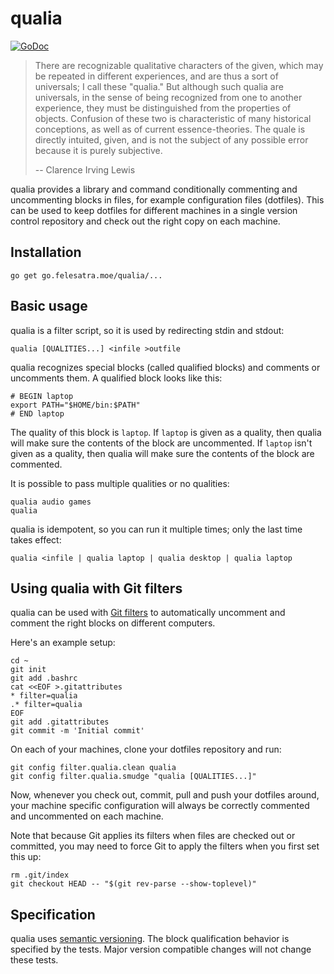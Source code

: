 # qualia

[![GoDoc](https://godoc.org/go.felesatra.moe/qualia?status.svg)](https://godoc.org/go.felesatra.moe/qualia)

> There are recognizable qualitative characters of the given, which may be
> repeated in different experiences, and are thus a sort of universals; I call
> these "qualia." But although such qualia are universals, in the sense of
> being recognized from one to another experience, they must be distinguished
> from the properties of objects. Confusion of these two is characteristic of
> many historical conceptions, as well as of current essence-theories. The
> quale is directly intuited, given, and is not the subject of any possible
> error because it is purely subjective.
>
> -- Clarence Irving Lewis

qualia provides a library and command conditionally commenting and
uncommenting blocks in files, for example configuration files
(dotfiles).  This can be used to keep dotfiles for different machines
in a single version control repository and check out the right copy on
each machine.

## Installation

    go get go.felesatra.moe/qualia/...

## Basic usage

qualia is a filter script, so it is used by redirecting stdin and
stdout:

    qualia [QUALITIES...] <infile >outfile

qualia recognizes special blocks (called qualified blocks) and
comments or uncomments them.  A qualified block looks like this:

    # BEGIN laptop
    export PATH="$HOME/bin:$PATH"
    # END laptop

The quality of this block is `laptop`.  If `laptop` is given as a
quality, then qualia will make sure the contents of the block are
uncommented.  If `laptop` isn't given as a quality, then qualia will
make sure the contents of the block are commented.

It is possible to pass multiple qualities or no qualities:

    qualia audio games
    qualia

qualia is idempotent, so you can run it multiple times; only the last
time takes effect:

    qualia <infile | qualia laptop | qualia desktop | qualia laptop

## Using qualia with Git filters

qualia can be used with [Git filters] to automatically uncomment and
comment the right blocks on different computers.

[Git filters]: https://git-scm.com/book/en/v2/Customizing-Git-Git-Attributes

Here's an example setup:

    cd ~
    git init
    git add .bashrc
    cat <<EOF >.gitattributes
    * filter=qualia
    .* filter=qualia
    EOF
    git add .gitattributes
    git commit -m 'Initial commit'

On each of your machines, clone your dotfiles repository and run:

    git config filter.qualia.clean qualia
    git config filter.qualia.smudge "qualia [QUALITIES...]"

Now, whenever you check out, commit, pull and push your dotfiles
around, your machine specific configuration will always be correctly
commented and uncommented on each machine.

Note that because Git applies its filters when files are checked out
or committed, you may need to force Git to apply the filters when you
first set this up:

    rm .git/index
    git checkout HEAD -- "$(git rev-parse --show-toplevel)"

## Specification

qualia uses [semantic versioning](http://semver.org/).  The block
qualification behavior is specified by the tests.  Major version
compatible changes will not change these tests.
